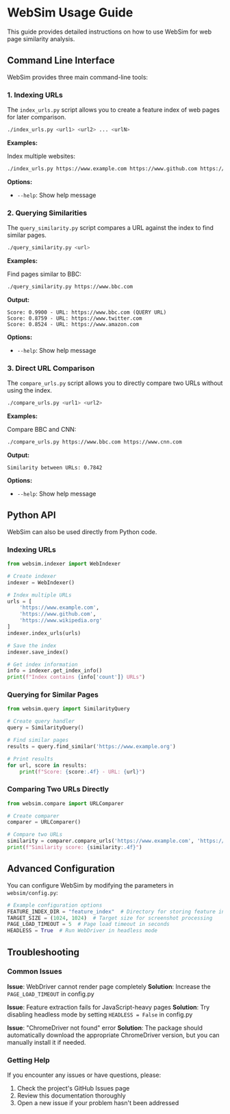 # WebSim Usage Guide

This guide provides detailed instructions on how to use WebSim for web page similarity analysis.

## Command Line Interface

WebSim provides three main command-line tools:

### 1. Indexing URLs

The `index_urls.py` script allows you to create a feature index of web pages for later comparison.

```bash
./index_urls.py <url1> <url2> ... <urlN>
```

**Examples:**

Index multiple websites:
```bash
./index_urls.py https://www.example.com https://www.github.com https://www.wikipedia.org
```

**Options:**
- `--help`: Show help message

### 2. Querying Similarities

The `query_similarity.py` script compares a URL against the index to find similar pages.

```bash
./query_similarity.py <url>
```

**Examples:**

Find pages similar to BBC:
```bash
./query_similarity.py https://www.bbc.com
```

**Output:**
```
Score: 0.9900 - URL: https://www.bbc.com (QUERY URL)
Score: 0.8759 - URL: https://www.twitter.com
Score: 0.8524 - URL: https://www.amazon.com
```

**Options:**
- `--help`: Show help message

### 3. Direct URL Comparison

The `compare_urls.py` script allows you to directly compare two URLs without using the index.

```bash
./compare_urls.py <url1> <url2>
```

**Examples:**

Compare BBC and CNN:
```bash
./compare_urls.py https://www.bbc.com https://www.cnn.com
```

**Output:**
```
Similarity between URLs: 0.7842
```

**Options:**
- `--help`: Show help message

## Python API

WebSim can also be used directly from Python code.

### Indexing URLs

```python
from websim.indexer import WebIndexer

# Create indexer
indexer = WebIndexer()

# Index multiple URLs
urls = [
    'https://www.example.com',
    'https://www.github.com',
    'https://www.wikipedia.org'
]
indexer.index_urls(urls)

# Save the index
indexer.save_index()

# Get index information
info = indexer.get_index_info()
print(f"Index contains {info['count']} URLs")
```

### Querying for Similar Pages

```python
from websim.query import SimilarityQuery

# Create query handler
query = SimilarityQuery()

# Find similar pages
results = query.find_similar('https://www.example.org')

# Print results
for url, score in results:
    print(f"Score: {score:.4f} - URL: {url}")
```

### Comparing Two URLs Directly

```python
from websim.compare import URLComparer

# Create comparer
comparer = URLComparer()

# Compare two URLs
similarity = comparer.compare_urls('https://www.example.com', 'https://www.example.org')
print(f"Similarity score: {similarity:.4f}")
```

## Advanced Configuration

You can configure WebSim by modifying the parameters in `websim/config.py`:

```python
# Example configuration options
FEATURE_INDEX_DIR = "feature_index"  # Directory for storing feature index
TARGET_SIZE = (1024, 1024)  # Target size for screenshot processing
PAGE_LOAD_TIMEOUT = 5  # Page load timeout in seconds
HEADLESS = True  # Run WebDriver in headless mode
```

## Troubleshooting

### Common Issues

**Issue**: WebDriver cannot render page completely
**Solution**: Increase the `PAGE_LOAD_TIMEOUT` in config.py

**Issue**: Feature extraction fails for JavaScript-heavy pages
**Solution**: Try disabling headless mode by setting `HEADLESS = False` in config.py

**Issue**: "ChromeDriver not found" error
**Solution**: The package should automatically download the appropriate ChromeDriver version, but you can manually install it if needed.

### Getting Help

If you encounter any issues or have questions, please:

1. Check the project's GitHub Issues page
2. Review this documentation thoroughly
3. Open a new issue if your problem hasn't been addressed 